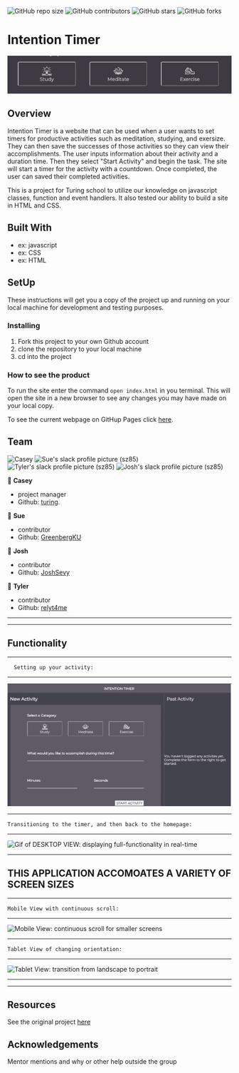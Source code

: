 ![GitHub repo size](https://img.shields.io/github/repo-size/GreenbergKU/intention-timer-m12005)
![GitHub contributors](https://img.shields.io/github/contributors/GreenbergKU/intention-timer-m12005)
![GitHub stars](https://img.shields.io/github/stars/GreenbergKU/intention-timer-m12005?style=social)
![GitHub forks](https://img.shields.io/github/forks/GreenbergKU/intention-timer-m12005?style=social)
# Intention Timer

![logo](assets/imgREADME/logo.png)

## Overview

Intention Timer is a website that can be used when a user wants to set timers for productive activities such as meditation, studying, and exersize. They can then save the successes of those activities so they can view their accomplishments.  The user inputs information about their activity and a duration time. Then they select "Start Activity" and begin the task. The site will start a timer for the activity with a countdown. Once completed, the user can saved their completed activities.   

   This is a project for Turing school to utilize our knowledge on javascript classes, function and event handlers. It also tested our ability to build a site in HTML and CSS.

## Built With

- ex: javascript
- ex: CSS
- ex: HTML

## SetUp

These instructions will get you a copy of the project up and running on your local machine for development and testing purposes.

### Installing
1. Fork this project to your own Github account
2. clone the repository to your local machine
3. cd into the project


### How to see the product

To run the site enter the command `open index.html` in you terminal. This will open the site in a new browser to see any changes you may have made on your local copy.   


To see the current webpage on GitHup Pages click [here](https://greenbergku.github.io/intention-timer-m12005/).

## Team
![Casey](https://ca.slack-edge.com/T029P2S9M-U6VMF6L85-fa69b231d590-72)
![Sue's slack profile picture (sz85)](https://ca.slack-edge.com/T029P2S9M-UTPTTDE84-13b671276cf8-72)
![Tyler's slack profile picture (sz85)](https://ca.slack-edge.com/T029P2S9M-UUS7SUX96-a104221ba8d9-72)
![Josh's slack profile picture (sz85)](https://ca.slack-edge.com/T029P2S9M-UUGQZ6T45-e68735ceecdf-72)


👤 **Casey**
- project manager
- Github: [turing](https://github.com/turingschool-examples).

👤 **Sue**
- contributor
- Github: [GreenbergKU](https://github.com/GreenbergKU)


👤 **Josh**

- contributor
- Github: [JoshSevy](https://github.com/JoshSevy)


👤 **Tyler**
- contributor
- Github: [relyt4me](https://github.com/relyt4me)

---
---


## Functionality  
---

      Setting up your activity:
---

![Gif of start activity](assets/imgREADME/start-activity.gif)

---

    Transitioning to the timer, and then back to the homepage:

---

![Gif of DESKTOP VIEW: displaying full-functionality in real-time](https://user-images.githubusercontent.com/10098034/83711313-13b35a80-a5e0-11ea-93b6-4631cb108061.gif)


---

## THIS APPLICATION ACCOMOATES A VARIETY OF SCREEN SIZES

---

    Mobile View with continuous scroll:

---

![Mobile View: continuous scroll for smaller screens](https://user-images.githubusercontent.com/10098034/83711358-32b1ec80-a5e0-11ea-82c5-dc04d3ae0e94.gif)

---

    Tablet View of changing orientation: 

---

![Tablet View: transition from landscape to portrait](https://user-images.githubusercontent.com/10098034/83711908-c2a46600-a5e1-11ea-9579-795a1181a9e6.gif)

---
---


## Resources

See the original project [here](https://frontend.turing.io/projects/module-1/intention-timer-group.html)

## Acknowledgements

Mentor mentions and why or other help outside the group
